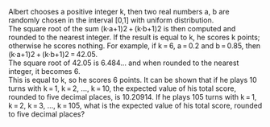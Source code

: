   Albert chooses a positive integer k, then two real numbers a, b are randomly chosen in the interval [0,1] with uniform distribution.<br />  The square root of the sum (k&middot;a+1)2&thinsp;+&thinsp;(k&middot;b+1)2 is then computed and rounded to the nearest integer. If the result is equal to k, he scores k points; otherwise he scores nothing.    For example, if k&thinsp;=&thinsp;6, a&thinsp;=&thinsp;0.2 and b&thinsp;=&thinsp;0.85, then (k&middot;a+1)2&thinsp;+&thinsp;(k&middot;b+1)2&thinsp;=&thinsp;42.05.<br />  The square root of 42.05 is 6.484... and when rounded to the nearest integer, it becomes 6.<br />  This is equal to k, so he scores 6 points.    It can be shown that if he plays 10 turns with k&thinsp;=&thinsp;1, k&thinsp;=&thinsp;2, ..., k&thinsp;=&thinsp;10, the expected value of his total score, rounded to five decimal places, is 10.20914.    If he plays 105 turns with k&thinsp;=&thinsp;1, k&thinsp;=&thinsp;2, k&thinsp;=&thinsp;3, ..., k&thinsp;=&thinsp;105, what is the expected value of his total score, rounded to five decimal places?  